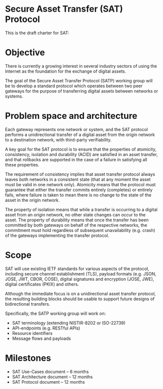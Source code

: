 # Secure Asset Transfer (SAT) Protocol

This is the draft charter for SAT:

# Objective

There is currently a growing interest in several industry sectors of using the Internet as the foundation for the exchange of digital assets.

The goal of the Secure Asset Transfer Protocol (SATP) working group will be to develop a standard protocol which operates between two peer gateways for the purpose of transferring digital assets between networks or systems.  

# Problem space and architecture

Each gateway represents one network or system, and the SAT protocol performs a unidirectional transfer of a digital asset from the origin network to a destination network, with third-party verifiability.

A key goal for the SAT protocol is to ensure that the properties of atomicity, consistency, isolation and durability (ACID) are satisfied in an asset transfer, and that rollbacks are supported in the case of a failure in satisfying all these properties.

The requirement of consistency implies that asset transfer protocol always leaves both networks in a consistent state (that at any moment the asset must be valid in one network only). Atomicity means that the protocol must guarantee that either the transfer commits entirely (completes) or entirely fails, where failure is taken to mean there is no change to the state of the asset in the origin network.

The property of isolation means that while a transfer is occurring to a digital asset from an origin network, no other state changes can occur to the asset. The property of durability means that once the transfer has been committed by both gateways on behalf of the respective networks, the commitment must hold regardless of subsequent unavailability (e.g. crash) of the gateways implementing the transfer protocol.

# Scope

SAT will use existing IETF standards for various aspects of the protocol, including secure channel establishment (TLS), payload formats (e.g. JSON, JOSE, JWT, CBOR, COSE), digital signatures and encryption (JOSE, JWE), digital certificates (PKIX) and others.

Although the immediate focus is on a unidirectional asset transfer protocol, the resulting building blocks should be usable to support future designs of bidirectional transfers.

Specifically, the SATP working group will work on:

- SAT terminology (extending NISTIR-8202 or ISO-22739)
- API-endpoints (e.g. RESTful APIs)
- Resource identifiers
- Message flows and payloads

# Milestones

- SAT Use-Cases document – 6 months
- SAT Architecture document – 12 months
- SAT Protocol document – 12 months





